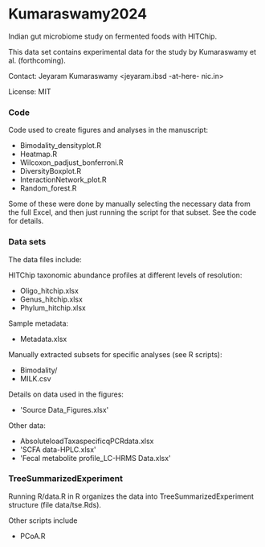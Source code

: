 # Kumaraswamy2024


Indian gut microbiome study on fermented foods with HITChip.

This data set contains experimental data for the study by Kumaraswamy
et al. (forthcoming).

Contact: Jeyaram Kumaraswamy <jeyaram.ibsd -at-here- nic.in>

License: MIT


### Code

Code used to create figures and analyses in the manuscript:

- Bimodality_densityplot.R
- Heatmap.R
- Wilcoxon_padjust_bonferroni.R
- DiversityBoxplot.R
- InteractionNetwork_plot.R
- Random_forest.R

Some of these were done by manually selecting the necessary data from
the full Excel, and then just running the script for that subset. See
the code for details.


### Data sets

The data files include:

HITChip taxonomic abundance profiles at different levels of resolution:
- Oligo_hitchip.xlsx
- Genus_hitchip.xlsx
- Phylum_hitchip.xlsx

Sample metadata:
- Metadata.xlsx

Manually extracted subsets for specific analyses (see R scripts):
- Bimodality/
- MILK.csv

Details on data used in the figures:
- 'Source Data_Figures.xlsx'

Other data:
- AbsoluteloadTaxaspecificqPCRdata.xlsx
- 'SCFA data-HPLC.xlsx'
- 'Fecal metabolite profile_LC-HRMS Data.xlsx'


### TreeSummarizedExperiment

Running R/data.R in R organizes the data into TreeSummarizedExperiment
structure (file data/tse.Rds).

Other scripts include
- PCoA.R
